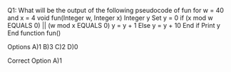 Q1: What will be the output of the following pseudocode of fun for w = 40 and x = 4
void fun(Integer w, Integer x)
    Integer y
    Set y = 0
    if (x mod w EQUALS 0) || (w mod x EQUALS 0)
        y = y + 1
    Else
        y = y + 10
    End if
    Print y
End function fun()

Options A)1 B)3 C)2 D)0

Correct Option A)1
